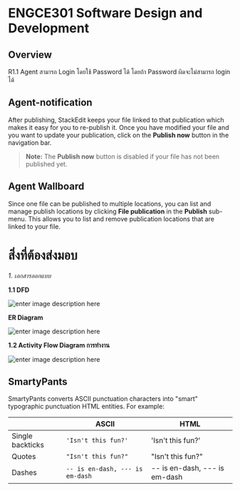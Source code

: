 # ENGCE301 Software Design and Development                                                   

 

## **Overview** 
R1.1 Agent สามารถ Login โดยใช้ Password ได้ โดยถ้า Password ผิดจะไม่สามารถ login ได้

## Agent-notification

After publishing, StackEdit keeps your file linked to that publication which makes it easy for you to re-publish it. Once you have modified your file and you want to update your publication, click on the **Publish now** button in the navigation bar.

> **Note:** The **Publish now** button is disabled if your file has not been published yet.

## **Agent Wallboard**

Since one file can be published to multiple locations, you can list and manage publish locations by clicking **File publication** in the **Publish** sub-menu. This allows you to list and remove publication locations that are linked to your file.


# **สิ่งที่ต้องส่งมอบ**
*1. เอกสารออกแบบ*

**1.1 DFD**

![enter image description here](https://img5.pic.in.th/file/secure-sv1/DFD7f82976e8d16ce2a.png)

**ER Diagram**

![enter image description here](https://img2.pic.in.th/pic/ER-diagram.png)

**1.2 Activity Flow Diagram การทำงาน**

![enter image description here](https://img5.pic.in.th/file/secure-sv1/Activity-Flow-Diagram.png)

## SmartyPants

SmartyPants converts ASCII punctuation characters into "smart" typographic punctuation HTML entities. For example:

|                |ASCII                          |HTML                         |
|----------------|-------------------------------|-----------------------------|
|Single backticks|`'Isn't this fun?'`            |'Isn't this fun?'            |
|Quotes          |`"Isn't this fun?"`            |"Isn't this fun?"            |
|Dashes          |`-- is en-dash, --- is em-dash`|-- is en-dash, --- is em-dash|
